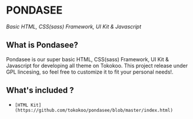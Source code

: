 PONDASEE
===========================
*Basic HTML, CSS(sass) Framework, UI Kit  & Javascript*

What is Pondasee? 
---------------------

Pondasee is our super basic HTML, CSS(sass) Framework, UI Kit  & Javascript for developing all theme on Tokokoo. This project release under GPL lincesing, so feel free to customize it to fit your personal needs!.

What's included ?
-------------------------

* `[HTML Kit](https://github.com/tokokoo/pondasee/blob/master/index.html)`